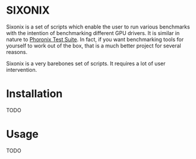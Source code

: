SIXONIX
=======

Sixonix is a set of scripts which enable the user to run various benchmarks with
the intention of benchmarking different GPU drivers. It is similar in nature to
[Phoronix Test Suite](https://github.com/phoronix-test-suite/phoronix-test-suite). In fact, if you want benchmarking tools for yourself to work out of the box, that is a much better project for several reasons.

Sixonix is a very barebones set of scripts. It requires a lot of user
intervention.

Installation
============
TODO

Usage
=====
TODO
